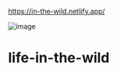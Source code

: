 https://in-the-wild.netlify.app/

![image](https://user-images.githubusercontent.com/75293818/212357144-6682b443-930e-4fca-930f-974a087b1856.png)

# life-in-the-wild
